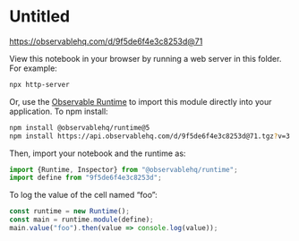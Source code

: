 # Untitled

https://observablehq.com/d/9f5de6f4e3c8253d@71

View this notebook in your browser by running a web server in this folder. For
example:

~~~sh
npx http-server
~~~

Or, use the [Observable Runtime](https://github.com/observablehq/runtime) to
import this module directly into your application. To npm install:

~~~sh
npm install @observablehq/runtime@5
npm install https://api.observablehq.com/d/9f5de6f4e3c8253d@71.tgz?v=3
~~~

Then, import your notebook and the runtime as:

~~~js
import {Runtime, Inspector} from "@observablehq/runtime";
import define from "9f5de6f4e3c8253d";
~~~

To log the value of the cell named “foo”:

~~~js
const runtime = new Runtime();
const main = runtime.module(define);
main.value("foo").then(value => console.log(value));
~~~
